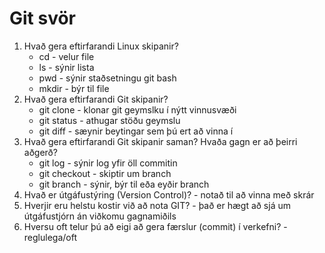 # Git svör

1. Hvað gera eftirfarandi Linux skipanir?
   + cd - velur file
   + ls - sýnir lista
   + pwd - sýnir staðsetningu git bash
   + mkdir - býr til file
2. Hvað gera eftirfarandi Git skipanir?
   + git clone - klonar git geymslku í nýtt vinnusvæði
   + git status - athugar stöðu geymslu
   + git diff - sæynir beytingar sem þú ert að vinna í
3. Hvað gera eftirfarandi Git skipanir saman? Hvaða gagn er að þeirri aðgerð?
   + git log - sýnir log yfir öll commitin
   + git checkout - skiptir um branch
   + git branch - sýnir, býr til eða eyðir branch
4. Hvað er útgáfustýring (Version Control)? -  notað til að vinna með skrár
5. Hverjir eru helstu kostir við að nota GIT? - það er hægt að sjá um útgáfustjórn án viðkomu gagnamiðils
6. Hversu oft telur þú að eigi að gera færslur (commit) í verkefni? - reglulega/oft